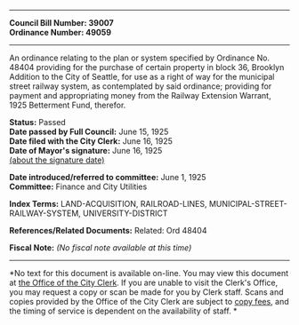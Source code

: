 * * * * *  
  
**Council Bill Number: [](#h0)[](#h2)39007**   
**Ordinance Number: 49059**  
  
* * * * *  
  
An ordinance relating to the plan or system specified by Ordinance No. 48404 providing for the purchase of certain property in block 36, Brooklyn Addition to the City of Seattle, for use as a right of way for the municipal street railway system, as contemplated by said ordinance; providing for payment and appropriating money from the Railway Extension Warrant, 1925 Betterment Fund, therefor.  
  
**Status:** Passed   
**Date passed by Full Council:** June 15, 1925   
**Date filed with the City Clerk:** June 16, 1925   
**Date of Mayor's signature:** June 16, 1925   
[(about the signature date)](/~public/approvaldate.htm)   
  
  
**Date introduced/referred to committee:** June 1, 1925   
**Committee:** Finance and City Utilities   
  
**Index Terms:** LAND-ACQUISITION, RAILROAD-LINES, MUNICIPAL-STREET-RAILWAY-SYSTEM, UNIVERSITY-DISTRICT  
  
**References/Related Documents:** Related: Ord 48404  
  
**Fiscal Note:** *(No fiscal note available at this time)*  
  
* * * * *  
  
*No text for this document is available on-line. You may view this document at [the Office of the City Clerk](http://www.seattle.gov/leg/clerk/contactUs.htm). If you are unable to visit the Clerk's Office, you may request a copy or scan be made for you by Clerk staff. Scans and copies provided by the Office of the City Clerk are subject to [copy fees](http://clerk.seattle.gov/~public/clerkfees.htm), and the timing of service is dependent on the availability of staff. *  
  
  
